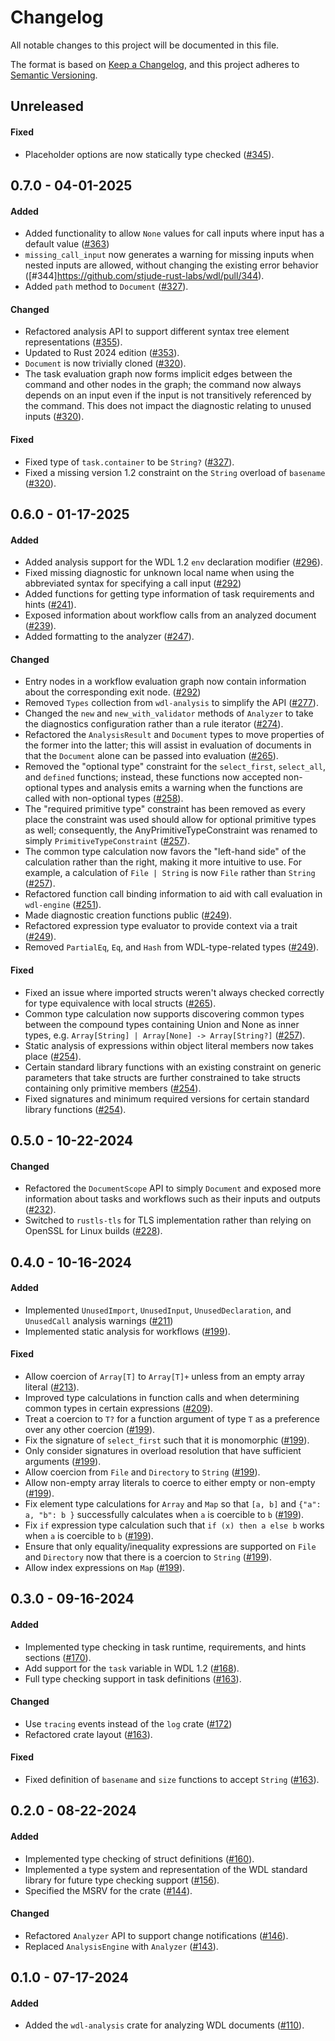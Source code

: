 # Changelog

All notable changes to this project will be documented in this file.

The format is based on [Keep a Changelog](https://keepachangelog.com/en/1.1.0/),
and this project adheres to [Semantic Versioning](https://semver.org/spec/v2.0.0.html).

## Unreleased

#### Fixed

* Placeholder options are now statically type checked ([#345](https://github.com/stjude-rust-labs/wdl/pull/345)).

## 0.7.0 - 04-01-2025

#### Added

* Added functionality to allow `None` values for call inputs where input has a default value ([#363](https://github.com/stjude-rust-labs/wdl/pull/363))
* `missing_call_input` now generates a warning for missing inputs when nested inputs are allowed, without changing the existing error behavior ([#344]https://github.com/stjude-rust-labs/wdl/pull/344).
* Added `path` method to `Document` ([#327](https://github.com/stjude-rust-labs/wdl/pull/327)).

#### Changed

* Refactored analysis API to support different syntax tree element
  representations ([#355](https://github.com/stjude-rust-labs/wdl/pull/355)).
* Updated to Rust 2024 edition ([#353](https://github.com/stjude-rust-labs/wdl/pull/353)).
* `Document` is now trivially cloned ([#320](https://github.com/stjude-rust-labs/wdl/pull/320)).
* The task evaluation graph now forms implicit edges between the command and
  other nodes in the graph; the command now always depends on an input even if
  the input is not transitively referenced by the command. This does not impact
  the diagnostic relating to unused inputs ([#320](https://github.com/stjude-rust-labs/wdl/pull/320)).

#### Fixed

* Fixed type of `task.container` to be `String?` ([#327](https://github.com/stjude-rust-labs/wdl/pull/327)).
* Fixed a missing version 1.2 constraint on the `String` overload of `basename` ([#320](https://github.com/stjude-rust-labs/wdl/pull/320)).

## 0.6.0 - 01-17-2025

#### Added

* Added analysis support for the WDL 1.2 `env` declaration modifier ([#296](https://github.com/stjude-rust-labs/wdl/pull/296)).
* Fixed missing diagnostic for unknown local name when using the abbreviated
  syntax for specifying a call input ([#292](https://github.com/stjude-rust-labs/wdl/pull/292))
* Added functions for getting type information of task requirements and hints ([#241](https://github.com/stjude-rust-labs/wdl/pull/241)).
* Exposed information about workflow calls from an analyzed document ([#239](https://github.com/stjude-rust-labs/wdl/pull/239)).
* Added formatting to the analyzer ([#247](https://github.com/stjude-rust-labs/wdl/pull/247)).

#### Changed

* Entry nodes in a workflow evaluation graph now contain information about the
  corresponding exit node. ([#292](https://github.com/stjude-rust-labs/wdl/pull/292))
* Removed `Types` collection from `wdl-analysis` to simplify the API ([#277](https://github.com/stjude-rust-labs/wdl/pull/277)).
* Changed the `new` and `new_with_validator` methods of `Analyzer` to take the
  diagnostics configuration rather than a rule iterator ([#274](https://github.com/stjude-rust-labs/wdl/pull/274)).
* Refactored the `AnalysisResult` and `Document` types to move properties of
  the former into the latter; this will assist in evaluation of documents in
  that the `Document` alone can be passed into evaluation ([#265](https://github.com/stjude-rust-labs/wdl/pull/265)).
* Removed the "optional type" constraint for the `select_first`, `select_all`,
  and `defined` functions; instead, these functions now accepted non-optional
  types and analysis emits a warning when the functions are called with
  non-optional types ([#258](https://github.com/stjude-rust-labs/wdl/pull/258)).
* The "required primitive type" constraint has been removed as every place the
  constraint was used should allow for optional primitive types as well;
  consequently, the AnyPrimitiveTypeConstraint was renamed to simply
  `PrimitiveTypeConstraint` ([#257](https://github.com/stjude-rust-labs/wdl/pull/257)).
* The common type calculation now favors the "left-hand side" of the
  calculation rather than the right, making it more intuitive to use. For
  example, a calculation of `File | String` is now `File` rather than
  `String` ([#257](https://github.com/stjude-rust-labs/wdl/pull/257)).
* Refactored function call binding information to aid with call evaluation in
  `wdl-engine` ([#251](https://github.com/stjude-rust-labs/wdl/pull/251)).
* Made diagnostic creation functions public ([#249](https://github.com/stjude-rust-labs/wdl/pull/249)).
* Refactored expression type evaluator to provide context via a trait ([#249](https://github.com/stjude-rust-labs/wdl/pull/249)).
* Removed `PartialEq`, `Eq`, and `Hash` from WDL-type-related types ([#249](https://github.com/stjude-rust-labs/wdl/pull/249)).

#### Fixed

* Fixed an issue where imported structs weren't always checked correctly for
  type equivalence with local structs ([#265](https://github.com/stjude-rust-labs/wdl/pull/265)).
* Common type calculation now supports discovering common types between the
  compound types containing Union and None as inner types, e.g.
  `Array[String] | Array[None] -> Array[String?]` ([#257](https://github.com/stjude-rust-labs/wdl/pull/257)).
* Static analysis of expressions within object literal members now takes place ([#254](https://github.com/stjude-rust-labs/wdl/pull/254)).
* Certain standard library functions with an existing constraint on generic
  parameters that take structs are further constrained to take structs
  containing only primitive members ([#254](https://github.com/stjude-rust-labs/wdl/pull/254)).
* Fixed signatures and minimum required versions for certain standard library
  functions ([#254](https://github.com/stjude-rust-labs/wdl/pull/254)).

## 0.5.0 - 10-22-2024

#### Changed

* Refactored the `DocumentScope` API to simply `Document` and exposed more
  information about tasks and workflows such as their inputs and outputs ([#232](https://github.com/stjude-rust-labs/wdl/pull/232)).
* Switched to `rustls-tls` for TLS implementation rather than relying on
  OpenSSL for Linux builds ([#228](https://github.com/stjude-rust-labs/wdl/pull/228)).

## 0.4.0 - 10-16-2024

#### Added

* Implemented `UnusedImport`, `UnusedInput`, `UnusedDeclaration`, and
  `UnusedCall` analysis warnings ([#211](https://github.com/stjude-rust-labs/wdl/pull/211))
* Implemented static analysis for workflows ([#199](https://github.com/stjude-rust-labs/wdl/pull/199)).

#### Fixed

* Allow coercion of `Array[T]` to `Array[T]+` unless from an empty array
  literal ([#213](https://github.com/stjude-rust-labs/wdl/pull/213)).
* Improved type calculations in function calls and when determining common
  types in certain expressions ([#209](https://github.com/stjude-rust-labs/wdl/pull/209)).
* Treat a coercion to `T?` for a function argument of type `T` as a preference
  over any other coercion ([#199](https://github.com/stjude-rust-labs/wdl/pull/199)).
* Fix the signature of `select_first` such that it is monomorphic ([#199](https://github.com/stjude-rust-labs/wdl/pull/199)).
* Only consider signatures in overload resolution that have sufficient
  arguments ([#199](https://github.com/stjude-rust-labs/wdl/pull/199)).
* Allow coercion from `File` and `Directory` to `String` ([#199](https://github.com/stjude-rust-labs/wdl/pull/199)).
* Allow non-empty array literals to coerce to either empty or non-empty ([#199](https://github.com/stjude-rust-labs/wdl/pull/199)).
* Fix element type calculations for `Array` and `Map` so that `[a, b]` and
  `{"a": a, "b": b }` successfully calculates when `a` is coercible to `b` ([#199](https://github.com/stjude-rust-labs/wdl/pull/199)).
* Fix `if` expression type calculation such that `if (x) then a else b` works
  when `a` is coercible to `b` ([#199](https://github.com/stjude-rust-labs/wdl/pull/199)).
* Ensure that only equality/inequality expressions are supported on `File` and
  `Directory` now that there is a coercion to `String` ([#199](https://github.com/stjude-rust-labs/wdl/pull/199)).
* Allow index expressions on `Map` ([#199](https://github.com/stjude-rust-labs/wdl/pull/199)).

## 0.3.0 - 09-16-2024

#### Added

* Implemented type checking in task runtime, requirements, and hints sections
  ([#170](https://github.com/stjude-rust-labs/wdl/pull/170)).
* Add support for the `task` variable in WDL 1.2 ([#168](https://github.com/stjude-rust-labs/wdl/pull/168)).
* Full type checking support in task definitions ([#163](https://github.com/stjude-rust-labs/wdl/pull/163)).

#### Changed

* Use `tracing` events instead of the `log` crate ([#172](https://github.com/stjude-rust-labs/wdl/pull/172))
* Refactored crate layout ([#163](https://github.com/stjude-rust-labs/wdl/pull/163)).

#### Fixed

* Fixed definition of `basename` and `size` functions to accept `String` ([#163](https://github.com/stjude-rust-labs/wdl/pull/163)).

## 0.2.0 - 08-22-2024

#### Added

* Implemented type checking of struct definitions ([#160](https://github.com/stjude-rust-labs/wdl/pull/160)).
* Implemented a type system and representation of the WDL standard library for
  future type checking support ([#156](https://github.com/stjude-rust-labs/wdl/pull/156)).
* Specified the MSRV for the crate ([#144](https://github.com/stjude-rust-labs/wdl/pull/144)).

#### Changed

* Refactored `Analyzer` API to support change notifications ([#146](https://github.com/stjude-rust-labs/wdl/pull/146)).
* Replaced `AnalysisEngine` with `Analyzer` ([#143](https://github.com/stjude-rust-labs/wdl/pull/143)).

## 0.1.0 - 07-17-2024

#### Added

* Added the `wdl-analysis` crate for analyzing WDL documents ([#110](https://github.com/stjude-rust-labs/wdl/pull/110)).
